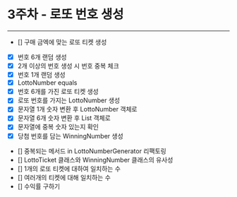 # 3주차 - 로또 번호 생성
***
- [] 구매 금엑에 맞는 로또 티켓 생성
- [x] 번호 6개 랜덤 생성
- [x] 2개 이상의 번호 생성 시 번호 중복 체크
- [x] 번호 1개 랜덤 생성
- [x] LottoNumber equals
- [x] 번호 6개를 가진 로또 티켓 생성
- [x] 로또 번호를 가지는 LottoNumber 생성
- [x] 문자열 1개 숫자 변환 후 LottoNumber 객체로
- [x] 문자열 6개 숫자 변환 후 List<LottoNumber> 객체로
- [x] 문자열에 중복 숫자 있는지 확인
- [x] 당첨 번호를 담는 WinningNumber 생성
- [] 중복되는 메서드 in LottoNumberGenerator 리팩토링
- [] LottoTicket 클래스와 WinningNumber 클래스의 유사성
- [] 1개의 로또 티켓에 대하여 일치하는 수
- [] 여러개의 티켓에 대해 일치하는 수 
- [] 수익률 구하기